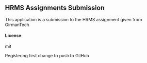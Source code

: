 ## HRMS Assignments Submission

This application is a submission to the HRMS assignment given from GirmanTech

#### License

mit

Registering first change to push to GitHub

